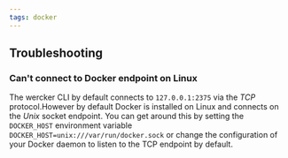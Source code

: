 ```yaml
---
tags: docker
---
```


## Troubleshooting

### Can't connect to Docker endpoint on Linux

The wercker CLI by default connects to `127.0.0.1:2375` via the *TCP*
protocol.However by default Docker is installed on Linux and connects on
the *Unix* socket endpoint. You can get around this by setting the `DOCKER_HOST`
environment variable `DOCKER_HOST=unix:///var/run/docker.sock` or change the
configuration of your Docker daemon to listen to the TCP endpoint by default.

